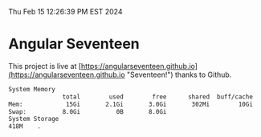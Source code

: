 Thu Feb 15 12:26:39 PM EST 2024

# Angular Seventeen


This project is live at [https://angularseventeen.github.io](https://angularseventeen.github.io "Seventeen!") thanks to Github.

```bash
System Memory
               total        used        free      shared  buff/cache   available
Mem:            15Gi       2.1Gi       3.0Gi       302Mi        10Gi        13Gi
Swap:          8.0Gi          0B       8.0Gi
System Storage
418M	.
```
